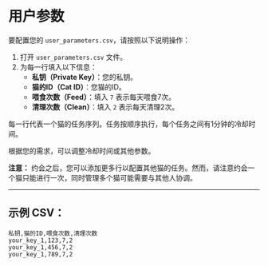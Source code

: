 # 用户参数

要配置您的 `user_parameters.csv`，请按照以下说明操作：

1. 打开 `user_parameters.csv` 文件。
2. 为每一行填入以下信息：
    - **私钥（Private Key）**：您的私钥。
    - **猫的ID（Cat ID）**：您猫的ID。
    - **喂食次数（Feed）**：填入 `7` 表示每天喂食7次。
    - **清理次数（Clean）**：填入 `2` 表示每天清理2次。

每一行代表一个猫的任务序列。任务按顺序执行，每个任务之间有1分钟的冷却时间。

根据您的需求，可以调整冷却时间或其他参数。

**注意：** 约会之后，您可以添加更多行以配置其他猫的任务。然而，请注意约会一个猫只能进行一次，同时管理多个猫可能需要与其他人协调。

---

## 示例 CSV：

```csv
私钥,猫的ID,喂食次数,清理次数
your_key_1,123,7,2
your_key_1,456,7,2
your_key_1,789,7,2
